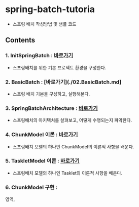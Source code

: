 # spring-batch-tutoria

- 스프링 배치 작성방법 및 샘플 코드
  
## Contents

### 1. InitSpringBatch : [바로가기](./01.InitSpringBatch.md)

- 스프링배치를 위한 기본 프로젝트 환경을 구성한다. 
  
### 2. BasicBatch : [바로가기](./02.BasicBatch.md]

- 스프링 배치 기본을 구성하고, 실행해본다. 

### 3. SpringBatchArchitecture : [바로가기](./03.SpringBatchArchitecture.md)

- 스프링배치의 아키텍처를 살펴보고, 어떻게 수행되는지 파악한다. 

### 4. ChunkModel 이론 : [바로가기](./04.ChunkModel.md)

- 스프링배치 모델의 하나인 ChunkModel의 이론적 사항을 배운다. 
  
### 5. TaskletModel 이론 : [바로가기](./05.TaskletModel.md)

- 스프링배치 모델의 하나인 Tasklet의 이론적 사항을 배운다. 

### 6. ChunkModel 구현 : 


영역, 

